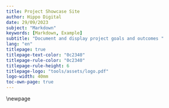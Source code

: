 ```yaml
---
title: Project Showcase Site
author: Hippo Digital
date: 29/09/2023
subject: "Markdown"
keywords: [Markdown, Example]
subtitle: "Document and display project goals and outcomes "
lang: "en"
titlepage: true
titlepage-text-color: "0c2340"
titlepage-rule-color: "0c2340"
titlepage-rule-height: 6
titlepage-logo: "tools/assets/logo.pdf"
logo-width: 40mm
toc-own-page: true
---
```


<!-- Leave the rest of this page blank -->
\newpage

